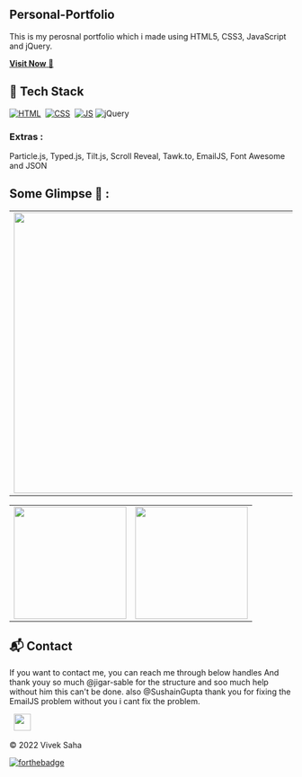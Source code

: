 ## Personal-Portfolio
This is my perosnal portfolio which i made using HTML5, CSS3, JavaScript and jQuery.

<a href="https://viveksaha.netlify.app/" target="_blank">**Visit Now** 🚀</a>

## 📌 Tech Stack
[![HTML](https://img.shields.io/badge/html5%20-%23E34F26.svg?&style=for-the-badge&logo=html5&logoColor=white)](https://github.com/VivekSaha05/Personal-Portfolio/search?l=html)&nbsp;
[![CSS](https://img.shields.io/badge/css3%20-%231572B6.svg?&style=for-the-badge&logo=css3&logoColor=white)](https://github.com/VivekSaha05/Personal-Portfolio/search?l=css)&nbsp;
[![JS](https://img.shields.io/badge/javascript%20-%23323330.svg?&style=for-the-badge&logo=javascript&logoColor=%23F7DF1E)](https://github.com/VivekSaha05/Personal-Portfolio/search?l=javascript)
<img alt="jQuery" src="https://img.shields.io/badge/jquery-%230769AD.svg?style=for-the-badge&logo=jquery&logoColor=white"/>

### Extras : 
Particle.js, Typed.js, Tilt.js, Scroll Reveal, Tawk.to, EmailJS, Font Awesome and JSON

## Some Glimpse 🤩 :
<table>
 <tr>
  <td><img src = "https://user-images.githubusercontent.com/108818360/183827700-4b736a9e-1ebf-4e88-b6ec-a2725c67e52c.png" width="500"></td>
  <td><img src = "https://user-images.githubusercontent.com/108818360/183827738-0d3282af-bac3-4c5c-a192-ff65f1374587.png" width="500"></td>
 </tr>
</table>
<div align="center">
<table>
<tr>
<td><img src = "https://user-images.githubusercontent.com/108818360/183827749-5aa2a0c6-780f-4ada-9c00-ea6a9e40be36.png" width="200"></td>
<td><img src = "https://user-images.githubusercontent.com/108818360/183827754-2ca7e738-5b1b-4e22-a3e6-dd036f431a50.png" width="200"></td>
</table>
</tr>
</div>

<h2>📬 Contact</h2>

If you want to contact me, you can reach me through below handles And thank youy so much @jigar-sable for the structure and soo much help without him this can't be done. also @SushainGupta thank you for fixing the EmailJS problem without you i cant fix the problem.

&nbsp;&nbsp;<a href="https://www.linkedin.com/in/viveksaha05/"><img src="https://www.felberpr.com/wp-content/uploads/linkedin-logo.png" width="30"></img></a>

© 2022 Vivek Saha

[![forthebadge](https://forthebadge.com/images/badges/built-with-love.svg)](https://forthebadge.com)
